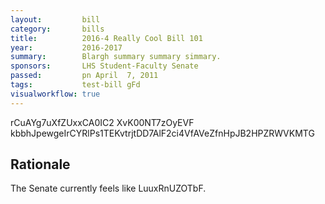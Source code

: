 ```yaml
---
layout:         bill
category:       bills
title:          2016-4 Really Cool Bill 101
year:           2016-2017
summary:        Blargh summary summary simmary.
sponsors:       LHS Student-Faculty Senate
passed:         pn April  7, 2011
tags:           test-bill gFd
visualworkflow: true
---
```



rCuAYg7uXfZUxxCA0IC2 XvK00NT7zOyEVF kbbhJpewgeIrCYRlPs1TEKvtrjtDD7AlF2ci4VfAVeZfnHpJB2HPZRWVKMTG 




Rationale
---------
The Senate currently feels like LuuxRnUZOTbF.
